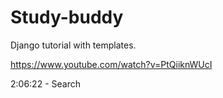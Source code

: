 # Study-buddy
Django tutorial with templates.

https://www.youtube.com/watch?v=PtQiiknWUcI

2:06:22 - Search
